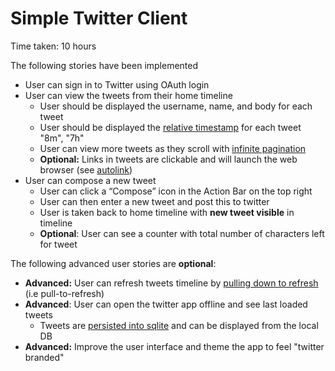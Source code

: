 <h1>Simple Twitter Client</h1>

<p>Time taken:  10 hours</p>

<p>The following stories have been implemented</p>

<ul>
<li>User can sign in to Twitter using OAuth login</li>
<li>User can view the tweets from their home timeline

<ul>
<li>User should be displayed the username, name, and body for each tweet</li>
<li>User should be displayed the <a href="https://gist.github.com/nesquena/f786232f5ef72f6e10a7">relative timestamp</a> for each tweet "8m", "7h"</li>
<li>User can view more tweets as they scroll with <a href="http://guides.codepath.com/android/Endless-Scrolling-with-AdapterViews">infinite pagination</a></li>
<li><strong>Optional:</strong> Links in tweets are clickable and will launch the web browser (see <a href="http://guides.codepath.com/android/Working-with-the-TextView#autolinking-urls">autolink</a>)</li>
</ul></li>
<li>User can compose a new tweet

<ul>
<li>User can click a “Compose” icon in the Action Bar on the top right</li>
<li>User can then enter a new tweet and post this to twitter</li>
<li>User is taken back to home timeline with <strong>new tweet visible</strong> in timeline</li>
<li><strong>Optional</strong>: User can see a counter with total number of characters left for tweet</li>
</ul></li>
</ul>

<p>The following advanced user stories are <strong>optional</strong>:</p>

<ul>
<li><strong>Advanced:</strong> User can refresh tweets timeline by <a href="http://guides.codepath.com/android/Implementing-Pull-to-Refresh-Guide">pulling down to refresh</a> (i.e pull-to-refresh)</li>
<li><strong>Advanced</strong>: User can open the twitter app offline and see last loaded tweets

<ul>
<li>Tweets are <a href="http://guides.codepath.com/android/ActiveAndroid-Guide">persisted into sqlite</a> and can be displayed from the local DB</li>
</ul></li>
<li><strong>Advanced:</strong> Improve the user interface and theme the app to feel "twitter branded"</li>
</ul>
